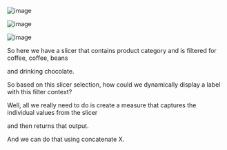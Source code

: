 ![image](https://github.com/liubovkyry/DAX/assets/118057504/a3d1ad76-9e3c-4ad5-be16-04af3eeacd36)

![image](https://github.com/liubovkyry/DAX/assets/118057504/211dd914-3efa-4d6a-aa29-ba3ad464ebff)



![image](https://github.com/liubovkyry/DAX/assets/118057504/51fe91ed-61e0-4958-9225-5eccd39b06c6)

So here we have a slicer that contains product category and is filtered for coffee, coffee, beans

and drinking chocolate.

So based on this slicer selection, how could we dynamically display a label with this filter context?

Well, all we really need to do is create a measure that captures the individual values from the slicer

and then returns that output.

And we can do that using concatenate X.
